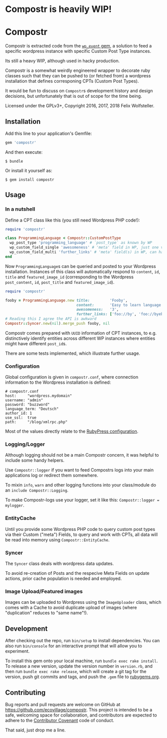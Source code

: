 # Compostr is heavily WIP!

# Compostr

Compostr is extracted code from the [`wp_event` gem](https://github.com/ecovillage/wp_event), a solution to feed a specific wordpress instance with specific Custom Post Type instances.

Its still a heavy WIP, although used in hacky production.

Compostr is a somewhat weirdly engineered wrapper to decorate ruby classes such that they can be pushed to (or fetched from) a wordpress installation that defines corresponing CPTs (Custom Post Types).

It would be fun to discuss on `Compostr`s development history and design decisions, but unfortunately that is out of scope for the time being.

Licensed under the GPLv3+, Copyright 2016, 2017, 2018 Felix Wolfsteller.

## Installation

Add this line to your application's Gemfile:

```ruby
gem 'compostr'
```

And then execute:

    $ bundle

Or install it yourself as:

    $ gem install compostr

## Usage

### In a nutshell

Define a CPT class like this (you still need Wordpress PHP code!):

```ruby
require 'compostr'

class ProgrammingLanguage < Compostr::CustomPostType
  wp_post_type 'programming_language' # `post_type` as known by WP
  wp_custom_field_single 'awesomeness' # 'meta' field in WP, just one value is queried and set
  wp_custom_field_multi 'further_links' # 'meta' field(s) in WP, can have multiple values
end
```

Now `ProgrammingLanguage`s can be queried and posted to your Wordpress installation.  Instances of this class will automatically respond to `content`, `id`, `title` and `featured_image_id` (corresponding to the Wordpress `post_content`, `id`, `post_title` and `featured_image_id`).

```ruby
require 'compostr'

fooby = ProgrammingLanguage.new title:         'Fooby',
                                content:       'Easy to learn language',
                                awesomeness:   '3',
                                further_links: ['foo://by', 'foo://byebye']
# Reading this I agree the API is awkward
Compostr::Syncer.new(nil).merge_push fooby, nil
```

Compostr comes prepared with `UUID` information of CPT instances, to e.g. distinctively identify entities across different WP instances where entities might have different `post_id`s.

There are some tests implemented, which illustrate further usage.

### Configuration

Global configuration is given in `compostr.conf`, where connection information to the Wordpress installation is defined:

    # compostr.conf
    host:     "wordpress.mydomain"
    username: "admin"
    password: "buzzword"
    language_term: "Deutsch"
    author_id: 1
    use_ssl:  true
    path:     "/blog/xmlrpc.php"

Most of the values directly relate to the [RubyPress configuration](https://github.com/zachfeldman/rubypress).

### Logging/Logger

Although logging should not be a main Compostr concern, it was helpful to include some handy helpers.

Use `Compostr::logger` if you want to feed Compostrs logs into your main applications log or redirect them somewhere.

To mixin `info`, `warn` and other logging functions into your class/module do an `include Compostr::Logging`.

To make Compostr-logs use your logger, set it like this: `Compostr::logger = mylogger`.

### EntityCache

Until you provide some Wordpress PHP code to query custom post types via their Custom ("meta") Fields, to query and work with CPTs, all data will be read into memory using `Compostr::EntityCache`.

### Syncer

The `Syncer` class deals with wordpress data updates.

To avoid re-creation of Posts and the respecive Meta Fields on update actions, prior cache population is needed and employed.

### Image Upload/Featured images

Images can be uploaded to Wordpress using the `ImageUploader` class, which comes with a Cache to avoid duplicate upload of images (where "duplication" reduces to "same name"!).

## Development

After checking out the repo, run `bin/setup` to install dependencies. You can also run `bin/console` for an interactive prompt that will allow you to experiment.

To install this gem onto your local machine, run `bundle exec rake install`. To release a new version, update the version number in `version.rb`, and then run `bundle exec rake release`, which will create a git tag for the version, push git commits and tags, and push the `.gem` file to [rubygems.org](https://rubygems.org).

## Contributing

Bug reports and pull requests are welcome on GitHub at https://github.com/ecovillage/compostr. This project is intended to be a safe, welcoming space for collaboration, and contributors are expected to adhere to the [Contributor Covenant](https://contributor-covenant.org) code of conduct.

That said, just drop me a line.
